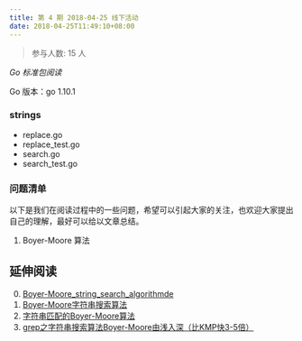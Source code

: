 ```yaml
---
title: 第 4 期 2018-04-25 线下活动
date: 2018-04-25T11:49:10+08:00
---
```

>参与人数: 15 人

*Go 标准包阅读*

Go 版本：go 1.10.1

### strings

- replace.go
- replace_test.go
- search.go
- search_test.go

### 问题清单

以下是我们在阅读过程中的一些问题，希望可以引起大家的关注，也欢迎大家提出自己的理解，最好可以给以文章总结。

1. Boyer-Moore 算法

## 延伸阅读

0. [Boyer-Moore_string_search_algorithmde](http://en.wikipedia.org/wiki/Boyer-Moore_string_search_algorithm)
1. [Boyer-Moore字符串搜索算法](https://zh.wikipedia.org/zh-hans/Boyer-Moore字符串搜索算法)
2. [字符串匹配的Boyer-Moore算法](http://www.ruanyifeng.com/blog/2013/05/boyer-moore_string_search_algorithm.html)
3. [grep之字符串搜索算法Boyer-Moore由浅入深（比KMP快3-5倍）](http://www.cnblogs.com/lanxuezaipiao/p/3452579.html)

